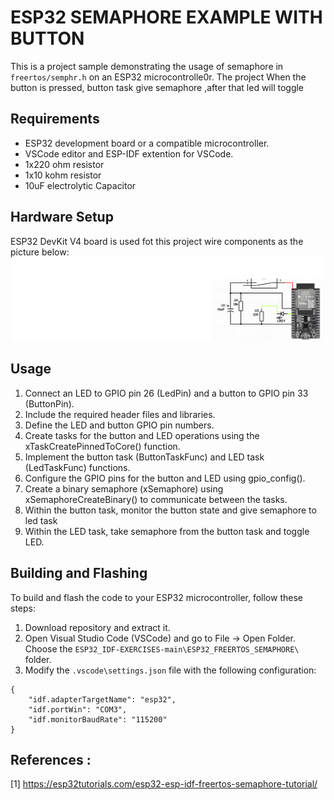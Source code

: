 # ESP32 SEMAPHORE EXAMPLE WITH BUTTON

This is a project sample demonstrating the usage of semaphore in `freertos/semphr.h` on an ESP32 microcontrolle0r.
The project When the button is pressed, button task give semaphore ,after that led will toggle

## Requirements

- ESP32 development board or a compatible microcontroller.
- VSCode editor and ESP-IDF extention for VSCode.
- 1x220 ohm resistor
- 1x10 kohm resistor
- 10uF electrolytic Capacitor
## Hardware Setup
ESP32 DevKit V4 board is used fot this project wire components as the picture below:
![alt text](BT1.png)
## Usage

1. Connect an LED to GPIO pin 26 (LedPin) and a button to GPIO pin 33 (ButtonPin).
2. Include the required header files and libraries.
3. Define the LED and button GPIO pin numbers.
4. Create tasks for the button and LED operations using the xTaskCreatePinnedToCore() function.
5. Implement the button task (ButtonTaskFunc) and LED task (LedTaskFunc) functions.
6. Configure the GPIO pins for the button and LED using gpio_config().
7. Create a binary semaphore (xSemaphore) using xSemaphoreCreateBinary() to communicate between the tasks.
8. Within the button task, monitor the button state and give semaphore to led task
9. Within the LED task, take semaphore from the button task and toggle LED.


## Building and Flashing

To build and flash the code to your ESP32 microcontroller, follow these steps:

1. Download repository and extract it. 
2. Open Visual Studio Code (VSCode) and go to File → Open Folder. Choose the `ESP32_IDF-EXERCISES-main\ESP32_FREERTOS_SEMAPHORE\`  folder.
3. Modify the `.vscode\settings.json` file with the following configuration:
```
{
    "idf.adapterTargetName": "esp32",
    "idf.portWin": "COM3",
    "idf.monitorBaudRate": "115200"
}
```
## References :

[1] https://esp32tutorials.com/esp32-esp-idf-freertos-semaphore-tutorial/
